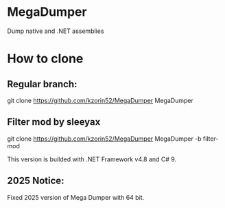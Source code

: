 # MegaDumper
Dump native and .NET assemblies
# How to clone
## Regular branch:
git clone https://github.com/kzorin52/MegaDumper MegaDumper
## Filter mod by sleeyax
git clone https://github.com/kzorin52/MegaDumper MegaDumper -b filter-mod

This version is builded with .NET Framework v4.8 and C# 9.

## 2025 Notice:
Fixed 2025 version of Mega Dumper with 64 bit.
